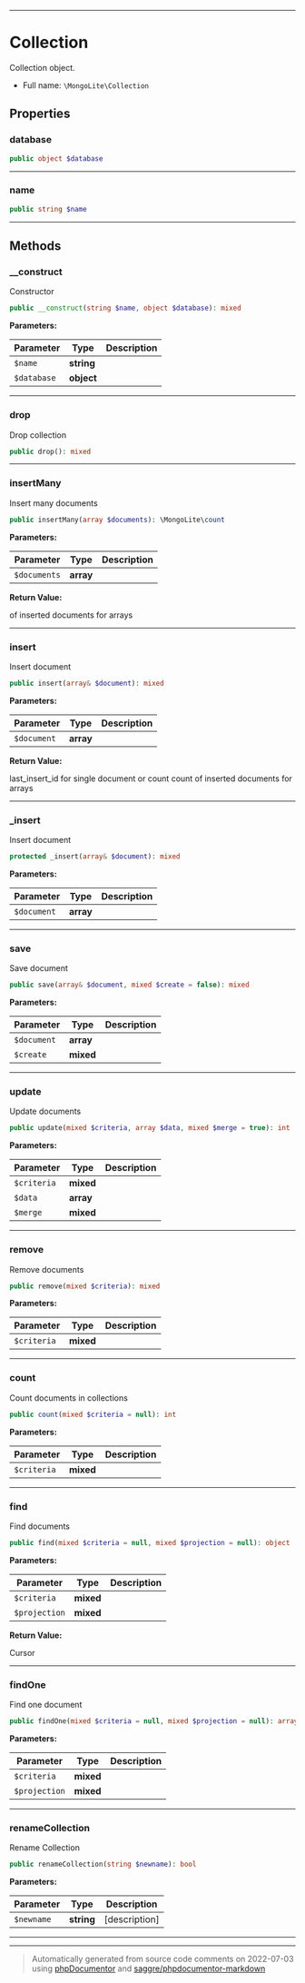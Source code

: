 ***

# Collection

Collection object.



* Full name: `\MongoLite\Collection`



## Properties


### database



```php
public object $database
```






***

### name



```php
public string $name
```






***

## Methods


### __construct

Constructor

```php
public __construct(string $name, object $database): mixed
```








**Parameters:**

| Parameter | Type | Description |
|-----------|------|-------------|
| `$name` | **string** |  |
| `$database` | **object** |  |




***

### drop

Drop collection

```php
public drop(): mixed
```











***

### insertMany

Insert many documents

```php
public insertMany(array $documents): \MongoLite\count
```








**Parameters:**

| Parameter | Type | Description |
|-----------|------|-------------|
| `$documents` | **array** |  |


**Return Value:**

of inserted documents for arrays



***

### insert

Insert document

```php
public insert(array& $document): mixed
```








**Parameters:**

| Parameter | Type | Description |
|-----------|------|-------------|
| `$document` | **array** |  |


**Return Value:**

last_insert_id for single document or
count count of inserted documents for arrays



***

### _insert

Insert document

```php
protected _insert(array& $document): mixed
```








**Parameters:**

| Parameter | Type | Description |
|-----------|------|-------------|
| `$document` | **array** |  |




***

### save

Save document

```php
public save(array& $document, mixed $create = false): mixed
```








**Parameters:**

| Parameter | Type | Description |
|-----------|------|-------------|
| `$document` | **array** |  |
| `$create` | **mixed** |  |




***

### update

Update documents

```php
public update(mixed $criteria, array $data, mixed $merge = true): int
```








**Parameters:**

| Parameter | Type | Description |
|-----------|------|-------------|
| `$criteria` | **mixed** |  |
| `$data` | **array** |  |
| `$merge` | **mixed** |  |




***

### remove

Remove documents

```php
public remove(mixed $criteria): mixed
```








**Parameters:**

| Parameter | Type | Description |
|-----------|------|-------------|
| `$criteria` | **mixed** |  |




***

### count

Count documents in collections

```php
public count(mixed $criteria = null): int
```








**Parameters:**

| Parameter | Type | Description |
|-----------|------|-------------|
| `$criteria` | **mixed** |  |




***

### find

Find documents

```php
public find(mixed $criteria = null, mixed $projection = null): object
```








**Parameters:**

| Parameter | Type | Description |
|-----------|------|-------------|
| `$criteria` | **mixed** |  |
| `$projection` | **mixed** |  |


**Return Value:**

Cursor



***

### findOne

Find one document

```php
public findOne(mixed $criteria = null, mixed $projection = null): array
```








**Parameters:**

| Parameter | Type | Description |
|-----------|------|-------------|
| `$criteria` | **mixed** |  |
| `$projection` | **mixed** |  |




***

### renameCollection

Rename Collection

```php
public renameCollection(string $newname): bool
```








**Parameters:**

| Parameter | Type | Description |
|-----------|------|-------------|
| `$newname` | **string** | [description] |




***


***
> Automatically generated from source code comments on 2022-07-03 using [phpDocumentor](http://www.phpdoc.org/) and [saggre/phpdocumentor-markdown](https://github.com/Saggre/phpDocumentor-markdown)
